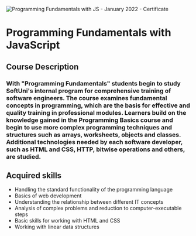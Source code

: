 ![Programming Fundamentals with JS - January 2022 - Certificate](https://user-images.githubusercontent.com/98184923/172069457-aa845d56-980b-4d83-a264-12be6e1585b8.jpeg)


# Programming Fundamentals with JavaScript

## Course Description

### With "Programming Fundamentals" students begin to study SoftUni's internal program for comprehensive training of software engineers. The course examines fundamental concepts in programming, which are the basis for effective and quality training in professional modules. Learners build on the knowledge gained in the Programming Basics course and begin to use more complex programming techniques and structures such as arrays, worksheets, objects and classes. Additional technologies needed by each software developer, such as HTML and CSS, HTTP, bitwise operations and others, are studied.

## Acquired skills

* Handling the standard functionality of the programming language
* Basics of web development
* Understanding the relationship between different IT concepts
* Analysis of complex problems and reduction to computer-executable steps
* Basic skills for working with HTML and CSS
* Working with linear data structures

